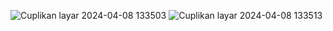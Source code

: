 ![Cuplikan layar 2024-04-08 133503](https://github.com/DzakyHanif19/TUGAS6_20220140077_DzakyHanifAnnafi/assets/127277630/69407675-3519-4b4e-a6fd-522ba5b7f627)
![Cuplikan layar 2024-04-08 133513](https://github.com/DzakyHanif19/TUGAS6_20220140077_DzakyHanifAnnafi/assets/127277630/4be5abb1-fd43-4242-9904-7ee18b657cfe)
